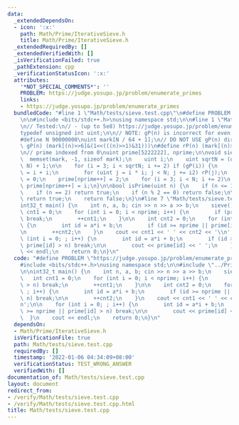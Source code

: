 ```yaml
---
data:
  _extendedDependsOn:
  - icon: ':x:'
    path: Math/Prime/IterativeSieve.h
    title: Math/Prime/IterativeSieve.h
  _extendedRequiredBy: []
  _extendedVerifiedWith: []
  _isVerificationFailed: true
  _pathExtension: cpp
  _verificationStatusIcon: ':x:'
  attributes:
    '*NOT_SPECIAL_COMMENTS*': ''
    PROBLEM: https://judge.yosupo.jp/problem/enumerate_primes
    links:
    - https://judge.yosupo.jp/problem/enumerate_primes
  bundledCode: "#line 1 \"Math/tests/sieve.test.cpp\"\n#define PROBLEM \"https://judge.yosupo.jp/problem/enumerate_primes\"\
    \n\n#include <bits/stdc++.h>\nusing namespace std;\n\n#line 1 \"Math/Prime/IterativeSieve.h\"\
    \n// Tested:\n// - (up to 5e8) https://judge.yosupo.jp/problem/enumerate_primes\n\
    typedef unsigned int uint;\n\n// NOTE: gP(n) is incorrect for even values of n\n\
    #define N 90000000\nuint mark[N / 64 + 1];\n// DO NOT USE gP(n) directly.\n#define\
    \ gP(n) (mark[(n)>>6]&(1<<(((n)>>1)&31)))\n#define rP(n) (mark[(n)>>6]&=~(1<<(((n)>>1)&31)))\n\
    \n// prime indexed from 0\nuint prime[5222222], nprime;\n\nvoid sieve() {\n  \
    \  memset(mark, -1, sizeof mark);\n    uint i;\n    uint sqrtN = (uint)sqrt((double)\
    \ N) + 1;\n\n    for (i = 3; i < sqrtN; i += 2) if (gP(i)) {\n        uint i2\
    \ = i + i;\n        for (uint j = i * i; j < N; j += i2) rP(j);\n    }\n    nprime\
    \ = 0;\n    prime[nprime++] = 2;\n    for (i = 3; i < N; i += 2)\n        if (gP(i))\
    \ prime[nprime++] = i;\n}\n\nbool isPrime(uint n) {\n    if (n <= 1) return false;\n\
    \    if (n == 2) return true;\n    if (n % 2 == 0) return false;\n\n    if (gP(n))\
    \ return true;\n    return false;\n}\n#line 7 \"Math/tests/sieve.test.cpp\"\n\n\
    int32_t main() {\n    int n, a, b; cin >> n >> a >> b;\n    sieve();\n\n    int\
    \ cnt1 = 0;\n    for (int i = 0; i < nprime; i++) {\n        if (prime[i] > n)\
    \ break;\n        ++cnt1;\n    }\n\n    int cnt2 = 0;\n    for (int i = 0; ; i++)\
    \ {\n        int id = a*i + b;\n        if (id >= nprime || prime[id] > n) break;\n\
    \n        ++cnt2;\n    }\n    cout << cnt1 << ' ' << cnt2 << '\\n';\n\n    for\
    \ (int i = 0; ; i++) {\n        int id = a*i + b;\n        if (id >= nprime ||\
    \ prime[id] > n) break;\n\n        cout << prime[id] << ' ';\n    }\n    cout\
    \ << endl;\n    return 0;\n}\n"
  code: "#define PROBLEM \"https://judge.yosupo.jp/problem/enumerate_primes\"\n\n\
    #include <bits/stdc++.h>\nusing namespace std;\n\n#include \"../Prime/IterativeSieve.h\"\
    \n\nint32_t main() {\n    int n, a, b; cin >> n >> a >> b;\n    sieve();\n\n \
    \   int cnt1 = 0;\n    for (int i = 0; i < nprime; i++) {\n        if (prime[i]\
    \ > n) break;\n        ++cnt1;\n    }\n\n    int cnt2 = 0;\n    for (int i = 0;\
    \ ; i++) {\n        int id = a*i + b;\n        if (id >= nprime || prime[id] >\
    \ n) break;\n\n        ++cnt2;\n    }\n    cout << cnt1 << ' ' << cnt2 << '\\\
    n';\n\n    for (int i = 0; ; i++) {\n        int id = a*i + b;\n        if (id\
    \ >= nprime || prime[id] > n) break;\n\n        cout << prime[id] << ' ';\n  \
    \  }\n    cout << endl;\n    return 0;\n}\n"
  dependsOn:
  - Math/Prime/IterativeSieve.h
  isVerificationFile: true
  path: Math/tests/sieve.test.cpp
  requiredBy: []
  timestamp: '2022-01-06 04:34:09+08:00'
  verificationStatus: TEST_WRONG_ANSWER
  verifiedWith: []
documentation_of: Math/tests/sieve.test.cpp
layout: document
redirect_from:
- /verify/Math/tests/sieve.test.cpp
- /verify/Math/tests/sieve.test.cpp.html
title: Math/tests/sieve.test.cpp
---
```

